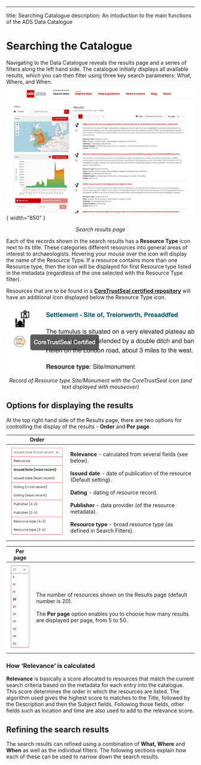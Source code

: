 ---
title: Searching Catalogue
description: An intoduction to the main functions of the ADS Data Catalogue

# Searching the Catalogue

Navigating to the Data Catalogue reveals the results page and a series of filters along the left hand side. The catalogue initially displays all available results, which you can then filter using three key search parameters: What, Where, and When.

![ARIADNE Catalogue search results page](../assets/02-Search_results_page.png){ width="850" }
<p align=center><i>Search results page</i></p>

Each of the records shown in the search results has a **Resource Type** icon next to its title. These categories different resources into general areas of interest to archaeologists. Hovering your mouse over the icon will display the name of the Resource Type. If a resource contains more than one Resource type, then the icon will be displayed for first Resource type listed in the metadata (regardless of the one selected with the Resource Type filter). 

Resources that are to be found in a [**CoreTrustSeal certified repository**](https://www.coretrustseal.org/) will have an additional icon displayed below the Resource Type icon.

![Set of icons which classify the resource type ](../assets/28-Resource_icons.png)
<p align=center><i>Record of Resource type Site/Monument with the CoreTrustSeal icon (and text displayed with mouseover)</i></p>

## Options for displaying the results
At the top right hand side of the Results page, there are two options for controlling the display of the results - **Order** and **Per page**.

| Order |  |
| ------------- | ----------- |
| ![List of options which determine the display order](../assets/31-Order_options.png) | **Relevance** - calculated from several fields (see below).<Br><Br>**Issued date** - date of publication of the resource (Default setting).<Br><Br>**Dating** - dating of resource record.<Br><Br>**Publisher** - data provider (of the resource metadata).<Br><Br>**Resource type** - broad resource type (as defined in Search Filters).|

| Per page |  |
| ------------- | ----------- |
| ![Drop down menu of values for how many results are displayed on the page](../assets/30-Per_page.png) | The number of resources shown on the Results page (default number is 20). <br><Br>The **Per page** option enables you to choose how many results are displayed per page, from 5 to 50. |

### How ‘Relevance’ is calculated

**Relevance** is basically a score allocated to resources that match the current search criteria based on the metadata for each entry into the catalogue. This score determines the order in which the resources are listed. The algorithm used gives the highest score to matches to the Title, followed by the Description and then the Subject fields. Following those fields, other fields such as location and time are also used to add to the relevance score. 

## Refining the search results
The search results can refined using a combination of **What, Where** and **When** as well as the individual filters. The following sections explain how each of these can be used to narrow down the search results.